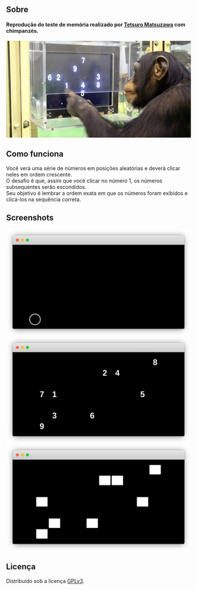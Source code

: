 ## Sobre
#### Reprodução do teste de memória realizado por [Tetsuro Matsuzawa](https://en.wikipedia.org/wiki/Tetsuro_Matsuzawa) com chimpanzés.
<img src="./images/image-1.jpeg" width="700">

## Como funciona
Você verá uma série de números em posições aleatórias e deverá clicar neles em ordem crescente.<br>
O desafio é que, assim que você clicar no número 1, os números subsequentes serão escondidos.<br>
Seu objetivo é lembrar a ordem exata em que os números foram exibidos e clicá-los na sequência correta.

## Screenshots
<img src="./images/image-2.png" width="700">
<img src="./images/image-3.png" width="700">
<img src="./images/image-4.png" width="700">

## Licença
Distribuído sob a licença [GPLv3](./LICENSE).